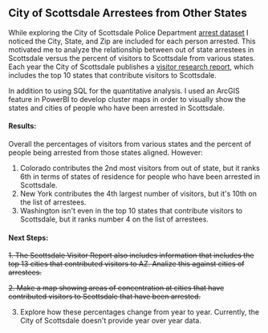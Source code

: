 ## City of Scottsdale Arrestees from Other States

While exploring the City of Scottsdale Police Department [arrest dataset](http://data.scottsdaleaz.gov/dataset/police-departmental-arrest-data) I noticed the City, State, and Zip are included for each person arrested.  This motivated me to analyze the relationship between out of state arrestees in Scottsdale versus the percent of visitors to Scottsdale from various states.  Each year the City of Scottsdale publishes a [visitor research report](https://www.scottsdaleaz.gov/Assets/ScottsdaleAZ/Tourism+Reports/2018+Visitor+Report+Longwoods.pdf), which includes the top 10 states that contribute visitors to Scottsdale.  

In addition to using SQL for the quantitative analysis.  I used an ArcGIS feature in PowerBI to develop cluster maps in order to visually show the states and cities of people who have been arrested in Scottsdale.

#### Results:

Overall the percentages of visitors from various states and the percent of people being arrested from those states aligned.  However:
1. Colorado contributes the 2nd most visitors from out of state, but it ranks 6th in terms of states of residence for people who have been arrested in Scottsdale.  
2. New York contributes the 4th largest number of visitors, but it's 10th on the list of arrestees.  
3. Washington isn't even in the top 10 states that contribute visitors to Scottsdale, but it ranks number 4 on the list of arrestees.

#### Next Steps:

~~1. The Scottsdale Visitor Report also includes information that includes the top 13 cities that contributed visitors to AZ.  Analize this against cities of arrestees.~~

~~2. Make a map showing areas of concentration at cities that have contributed visitors to Scottsdale that have been arrested.~~
 
 3. Explore how these percentages change from year to year.  Currently, the City of Scottsdale doesn't provide year over year data.

